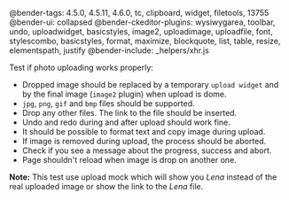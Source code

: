 ﻿@bender-tags: 4.5.0, 4.5.11, 4.6.0, tc, clipboard, widget, filetools, 13755
@bender-ui: collapsed
@bender-ckeditor-plugins: wysiwygarea, toolbar, undo, uploadwidget, basicstyles, image2, uploadimage, uploadfile, font, stylescombo, basicstyles, format, maximize, blockquote, list, table, resize, elementspath, justify
@bender-include: _helpers/xhr.js

Test if photo uploading works properly:

* Dropped image should be replaced by a temporary `upload widget` and by the final image (`image2` plugin) when upload is dome.
* `jpg`, `png`, `gif` and `bmp` files should be supported.
* Drop any other files. The link to the file should be inserted.
* Undo and redo during and after upload should work fine.
* It should be possible to format text and copy image during upload.
* If image is removed during upload, the process should be aborted.
* Check if you see a message about the progress, success and abort.
* Page shouldn't reload when image is drop on another one.

**Note:** This test use upload mock which will show you *Lena* instead of the real uploaded image or show the link to the *Lena* file.
